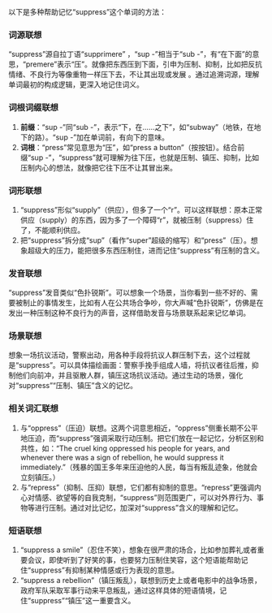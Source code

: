 以下是多种帮助记忆“suppress”这个单词的方法：

### 词源联想
“suppress”源自拉丁语“supprimere” ，“sup -”相当于“sub -”，有“在下面”的意思，“premere”表示“压”。就像把东西压到下面，引申为压制、抑制，比如把反抗情绪、不良行为等像重物一样压下去，不让其出现或发展 。通过追溯词源，理解单词最初的构成逻辑，更深入地记住词义。

### 词根词缀联想
1. **前缀**：“sup -”同“sub -”，表示“下，在……之下”，如“subway”（地铁，在地下的路）。“sup -”加在单词前，有向下的意味。
2. **词根**：“press”常见意思为“压”，如“press a button”（按按钮）。结合前缀“sup -”，“suppress”就可理解为往下压，也就是压制、镇压、抑制，比如压制内心的想法，就像把它往下压不让其冒出来。

### 词形联想
1. “suppress”形似“supply”（供应），但多了一个“r”。可以这样联想：原本正常供应（supply）的东西，因为多了一个障碍“r”，就被压制（suppress）住了，不能顺利供应。
2. 把“suppress”拆分成“sup”（看作“super”超级的缩写）和“press”（压）。想象超级大的压力，能把很多东西压制住，进而记住“suppress”有压制的含义。

### 发音联想
“suppress”发音类似“色扑锐斯”。可以想象一个场景，当你看到一些不好的、需要被制止的事情发生，比如有人在公共场合争吵，你大声喊“色扑锐斯”，仿佛是在发出一种压制这种不良行为的声音，这样借助发音与场景联系起来记忆单词。

### 场景联想
想象一场抗议活动，警察出动，用各种手段将抗议人群压制下去，这个过程就是“suppress”。可以具体描绘画面：警察手挽手组成人墙，将抗议者往后推，抑制他们向前冲，并且驱散人群，镇压这场抗议活动。通过生动的场景，强化对“suppress”“压制、镇压”含义的记忆。

### 相关词汇联想
1. 与“oppress”（压迫）联想。这两个词意思相近，“oppress”侧重长期不公平地压迫，而“suppress”强调采取行动压制。把它们放在一起记忆，分析区别和共性，如：“The cruel king oppressed his people for years, and whenever there was a sign of rebellion, he would suppress it immediately.”（残暴的国王多年来压迫他的人民，每当有叛乱迹象，他就会立刻镇压。）
2. 与“repress”（抑制、压抑）联想，它们都有抑制的意思。“repress”更强调内心对情感、欲望等的自我克制，“suppress”则范围更广，可以对外界行为、事物等进行压制。通过对比记忆，加深对“suppress”含义的理解和记忆。

### 短语联想
1. “suppress a smile”（忍住不笑），想象在很严肃的场合，比如参加葬礼或者重要会议，即使听到了好笑的事，也要努力压制住笑容，这个短语能帮助记住“suppress”有抑制某种情感或行为表现的意思。
2. “suppress a rebellion”（镇压叛乱），联想到历史上或者电影中的战争场景，政府军队采取军事行动来平息叛乱，通过这样具体的短语情境，记住“suppress”“镇压”这一重要含义。 